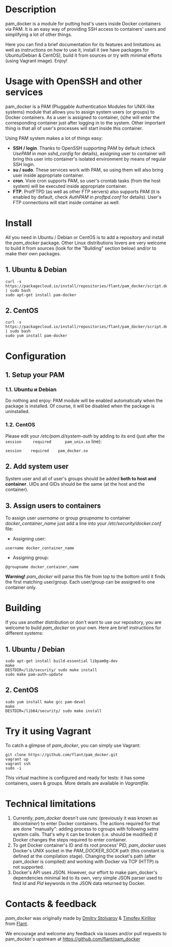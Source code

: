 # Description
pam_docker is a module for putting host's users inside Docker containers via PAM. It is an easy way of providing SSH access to containers' users and simplifying a lot of other things.

Here you can find a brief documentation for its features and limitations as well as instructions on how to use it, install it (we have packages for Ubuntu/Debian & CentOS), build it from sources or try with minimal efforts (using Vagrant image). Enjoy!

# Usage with OpenSSH and other services
pam_docker is a PAM (Pluggable Authentication Modules for UNIX-like systems) module that allows you to assign system users (or groups) to Docker containers. As a user is assigned to container, (s)he will enter the corresponding container just after logging in to the system. Other important thing is that all of user's processes will start inside this container.

Using PAM system makes a lot of things easy:
* **SSH / login**. Thanks to OpenSSH supporting PAM by default (check *UsePAM* in *man sshd_config* for details), assigning user to container will bring this user into container's isolated environment by means of regular SSH login.
* **su / sudo**. These services work with PAM, so using them will also bring user inside appropriate container.
* **cron**. Vixie cron supports PAM, so user's crontab tasks (from the host system) will be executed inside appropriate container.
* **FTP**. ProfFTPD (as well as other FTP servers) also supports PAM (it is enabled by default, check *AuthPAM* in *proftpd.conf* for details). User's FTP connections will start inside container as well.

# Install
All you need in Ubuntu / Debian or CentOS is to add a repository and install the *pam_docker* package. Other Linux distributions lovers are very welcome to build it from sources (look for the "Building" section below) and/or to make their own packages.

## 1. Ubuntu & Debian
```
curl -s https://packagecloud.io/install/repositories/flant/pam_docker/script.deb.sh | sudo bash
sudo apt-get install pam-docker
```

## 2. CentOS
```
curl -s https://packagecloud.io/install/repositories/flant/pam_docker/script.deb.sh | sudo bash
sudo yum install pam-docker
```

# Configuration
## 1. Setup your PAM
### 1.1. Ubuntu и Debian
Do nothing and enjoy: PAM module will be enabled automatically when the package is installed. Of course, it will be disabled when the package is uninstalled.

### 1.2. CentOS
Please edit your */etc/pam.d/system-auth* by adding to its end (just after the ```session     required      pam_unix.so``` line):
```
session    required    pam_docker.so
```

## 2. Add system user
System user and all of user's groups should be added **both to host and container**. UIDs and GIDs should be the same (at the host and the container).

## 3. Assign users to containers
To assign user *username* or group *groupname* to container *docker_container_name* just add a line into your */etc/security/docker.conf* file:
* Assigning user:
```
username docker_container_name
```
* Assigning group:
```
@groupname docker_container_name
```
**Warning!** *pam_docker* will parse this file from top to the bottom until it finds the first matching user/group. Each user/group can be assigned to one container only.

# Building
If you use another distribution or don't want to use our repository, you are welcome to build *pam_docker* on your own. Here are brief instructions for different systems:

## 1. Ubuntu / Debian
```
sudo apt-get install build-essential libpam0g-dev
make
DESTDIR=/lib/security/ sudo make install
sudo make pam-auth-update
```

## 2. CentOS
```
sudo yum install make gcc pam-devel
make
DESTDIR=/lib64/security/ sudo make install
```

# Try it using Vagrant
To catch a glimpse of *pam_docker*, you can simply use Vagrant:
```
git clone https://github.com/flant/pam_docker.git
vagrant up
vagrant ssh
sudo -i
```

This virtual machine is configured and ready for tests: it has some containers, users & groups. More details are available in *Vagrantfile*.

# Technical limitations
1. Currently, *pam_docker* doesn't use *runc* (previously it was known as *libcontainer*) to enter Docker containers. The actions required for that are done "manually": adding process to cgroups with following *setns* system calls. That's why it can be broken (i.e. should be modified) if Docker changes the steps required to enter container.
2. To get Docker container's ID and its root process' PID, *pam_docker* uses Docker's UNIX socket in the *PAM_DOCKER_SOCK* path (this constant is defined at the compilation stage). Changing the socket's path (after pam_docker is compiled) and working with Docker via TCP (HTTP) is not supported.
3. Docker's API uses JSON. However, our effort to make pam_docker's dependencies minimal led to its own, very simple JSON parser used to find *Id* and *Pid* keywords in the JSON data returned by Docker.

# Contacts & feedback
*pam_docker* was originally made by [Dmitry Stolyarov](https://github.com/distol) & [Timofey Kirillov](https://github.com/distorhead) from [Flant](http://flant.com/).

We encourage and welcome any feedback via issues and/or pull requests to pam_docker's upstream at https://github.com/flant/pam_docker
